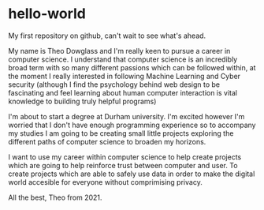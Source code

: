 # hello-world
My first repository on github, can't wait to see what's ahead. 


My name is Theo Dowglass and I'm really keen to pursue a career in computer science.
I understand that computer science is an incredibly broad term with so many different passions which can be followed within, at the moment I really interested in following Machine Learning and Cyber security (although I find the psychology behind web design to be fascinating and feel learning about human computer interaction is vital knowledge to building truly helpful programs)

I'm about to start a degree at Durham university. I'm excited however I'm worried that I don't have enough programming experience so to accompany my studies I am going to be creating small little projects exploring the different paths of computer science to broaden my horizons. 


I want to use my career within computer science to help create projects which are going to help reinforce trust between computer and user. To create projects which are able to safely use data in order to make the digital world accesible for everyone without comprimising privacy. 



All the best, Theo from 2021.
